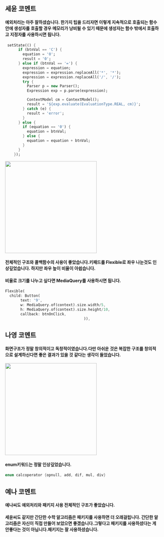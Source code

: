 ## 세윤 코멘트
#### 예외처리는 아주 잘하셨습니다. 한가지 팁을 드리자면 이렇게 지속적으로 호출되는 함수안에 생성자를 호출할 경우 메모리가 낭비될 수 있기 때문에 생성자는 함수 밖에서 호출하고 지정자를 사용하시면 됩니다.
```dart
 setState(() {
      if (btnVal == 'C') {
        equation = '0';
        result = '0';
      } else if (btnVal == '=') {
        expression = equation;
        expression = expression.replaceAll('*', '*');
        expression = expression.replaceAll('/', '/');
        try {
          Parser p = new Parser();
          Expression exp = p.parse(expression);

          ContextModel cm = ContextModel();
          result = '${exp.evaluate(EvaluationType.REAL, cm)}';
        } catch (e) {
          result = 'error';
        }
      } else {
        if (equation == '0') {
          equation = btnVal;
        } else {
          equation = equation + btnVal;
        }
      }
    });
```
<img width=300 src='https://user-images.githubusercontent.com/72601028/130030603-08eba4da-b5bd-416f-88d2-5ea8583e9f75.png'>

#### 전체적인 구조와 콜백함수의 사용이 좋았습니다.키패드를 Flexible로 좌우 나눈것도 인상깊었습니다. 하지만 좌우 높이 비율이 아쉽습니다. 
#### 비율로 크기를 나누고 싶다면 MediaQuery를 사용하시면 됩니다.
```dart
Flexible(
  child: Button(
       text: '9',
       w: MediaQuery.of(context).size.width/5,
       h: MediaQuery.of(context).size.height/10,
       callback: btnOnClick,
                                    )),
```
## 나영 코멘트
#### 화면구조가 정말 창의적이고 독창적이였습니다.다만 아쉬운 것은 복잡한 구조를 창의적으로 설계하신다면 좋은 결과가 있을 것 같다는 생각이 들었습니다.
<img width=300 src="https://user-images.githubusercontent.com/72601028/130033168-017349a5-bb73-4747-a887-88a670083aee.png">

#### enum키워드는 정말 인상깊었습니다.
```dart
enum calcoperator {opnull, add, dif, mul, div}
```

## 예나 코멘트
#### 예나씨도 예외처리와 패키지 사용 전체적인 구조가 좋았습니다.
#### 세윤씨도 같지만 간단한 수학 알고리즘은 패키지를 사용하면 더 오래걸립니다. 간단한 알고리즘은 자신이 직접 만들어 보았으면 좋겠습니다.그렇다고 패키지를 사용하셨다는 게 안좋다는 것이 아닙니다.패키지는 잘 사용하셨습니다.
